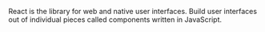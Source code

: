 React is the library for web and native user interfaces. Build user interfaces out of individual pieces called components written in JavaScript.
